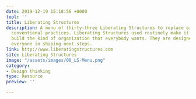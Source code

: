 ```yaml
---
date: 2019-12-19 15:18:56 +0000
tool: ''
title: Liberating Structures
description: A menu of thirty-three Liberating Structures to replace or complement
  conventional practices. Liberating Structures used routinely make it possible to
  build the kind of organization that everybody wants. They are designed to include
  everyone in shaping next steps.
link: http://www.liberatingstructures.com
site: Liberating Structures
image: "/assets/images/00_LS-Menu.png"
category:
- Design thinking
type: Resource
preview: ''

---
```

